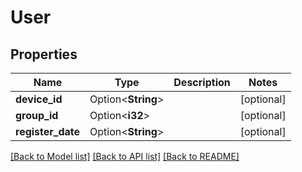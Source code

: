 # User

## Properties

Name | Type | Description | Notes
------------ | ------------- | ------------- | -------------
**device_id** | Option<**String**> |  | [optional]
**group_id** | Option<**i32**> |  | [optional]
**register_date** | Option<**String**> |  | [optional]

[[Back to Model list]](../README.md#documentation-for-models) [[Back to API list]](../README.md#documentation-for-api-endpoints) [[Back to README]](../README.md)


